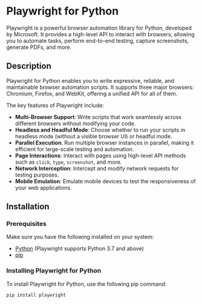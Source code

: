 # Playwright for Python

Playwright is a powerful browser automation library for Python, developed by Microsoft. It provides a high-level API to interact with browsers, allowing you to automate tasks, perform end-to-end testing, capture screenshots, generate PDFs, and more.

## Description

Playwright for Python enables you to write expressive, reliable, and maintainable browser automation scripts. It supports three major browsers: Chromium, Firefox, and WebKit, offering a unified API for all of them.

The key features of Playwright include:

- **Multi-Browser Support**: Write scripts that work seamlessly across different browsers without modifying your code.
- **Headless and Headful Mode**: Choose whether to run your scripts in headless mode (without a visible browser UI) or headful mode.
- **Parallel Execution**: Run multiple browser instances in parallel, making it efficient for large-scale testing and automation.
- **Page Interactions**: Interact with pages using high-level API methods such as `click`, `type`, `screenshot`, and more.
- **Network Interception**: Intercept and modify network requests for testing purposes.
- **Mobile Emulation**: Emulate mobile devices to test the responsiveness of your web applications.

## Installation

### Prerequisites

Make sure you have the following installed on your system:

- [Python](https://www.python.org/) (Playwright supports Python 3.7 and above)
- [pip](https://pip.pypa.io/)

### Installing Playwright for Python

To install Playwright for Python, use the following pip command:

```bash
pip install playwright
